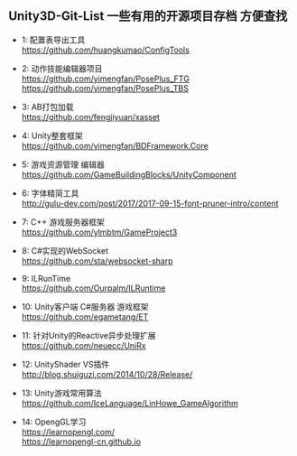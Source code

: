 ## Unity3D-Git-List 一些有用的开源项目存档 方便查找

 - 1: 配置表导出工具  
https://github.com/huangkumao/ConfigTools

 - 2: 动作技能编辑器项目  
https://github.com/yimengfan/PosePlus_FTG  
https://github.com/yimengfan/PosePlus_TBS

 - 3: AB打包加载  
https://github.com/fengjiyuan/xasset

 - 4: Unity整套框架  
https://github.com/yimengfan/BDFramework.Core

 - 5: 游戏资源管理 编辑器  
https://github.com/GameBuildingBlocks/UnityComponent

 - 6: 字体精简工具  
http://gulu-dev.com/post/2017/2017-09-15-font-pruner-intro/content

 - 7: C++ 游戏服务器框架  
https://github.com/ylmbtm/GameProject3

 - 8: C#实现的WebSocket  
https://github.com/sta/websocket-sharp

 - 9: ILRunTime  
https://github.com/Ourpalm/ILRuntime

 - 10: Unity客户端 C#服务器 游戏框架  
https://github.com/egametang/ET

 - 11: 针对Unity的Reactive异步处理扩展  
https://github.com/neuecc/UniRx

 - 12: UnityShader VS插件  
http://blog.shuiguzi.com/2014/10/28/Release/

 - 13: Unity游戏常用算法  
https://github.com/IceLanguage/LinHowe_GameAlgorithm

 - 14: OpengGL学习  
https://learnopengl.com/  
https://learnopengl-cn.github.io
